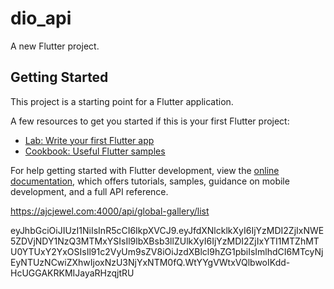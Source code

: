 # dio_api

A new Flutter project.

## Getting Started

This project is a starting point for a Flutter application.

A few resources to get you started if this is your first Flutter project:

- [Lab: Write your first Flutter app](https://docs.flutter.dev/get-started/codelab)
- [Cookbook: Useful Flutter samples](https://docs.flutter.dev/cookbook)

For help getting started with Flutter development, view the
[online documentation](https://docs.flutter.dev/), which offers tutorials,
samples, guidance on mobile development, and a full API reference.



https://ajcjewel.com:4000/api/global-gallery/list

[//]: # (token)
eyJhbGciOiJIUzI1NiIsInR5cCI6IkpXVCJ9.eyJfdXNlcklkXyI6IjYzMDI2ZjIxNWE5ZDVjNDY1NzQ3MTMxYSIsIl9lbXBsb3llZUlkXyI6IjYzMDI2ZjIxYTI1MTZhMTU0YTUxY2YxOSIsIl91c2VyUm9sZV8iOiJzdXBlcl9hZG1pbiIsImlhdCI6MTcyNjEyNTUzNCwiZXhwIjoxNzU3NjYxNTM0fQ.WtYYgVWtxVQlbwoIKdd-HcUGGAKRKMIJayaRHzqjtRU